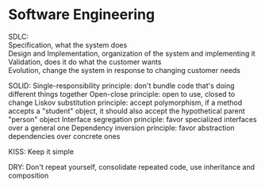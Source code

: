 # Software Engineering
SDLC:  
Specification, what the system does  
Design and Implementation, organization of the system and implementing it  
Validation, does it do what the customer wants  
Evolution, change the system in response to changing customer needs  

SOLID:
Single-responsibility principle: don't bundle code that's doing different things together
Open-close principle: open to use, closed to change
Liskov substitution principle: accept polymorphism, if a method accepts a "student" object, it should also accept the hypothetical parent "person" object
Interface segregation principle: favor specialized interfaces over a general one
Dependency inversion principle: favor abstraction dependencies over concrete ones

KISS:
Keep it simple

DRY:
Don't repeat yourself, consolidate repeated code, use inheritance and composition
